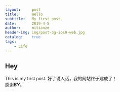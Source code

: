 ```yaml
---
layout:     post
title:      Hello
subtitle:   My first post.
date:       2019-4-5
author:     nitianze
header-img: img/post-bg-ios9-web.jpg
catalog: 	true
tags:
    - Life
---
```



## Hey

This is my first post.
好了说人话，我的网站终于建成了！    
    感谢***BY***。

